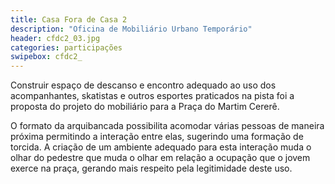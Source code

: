 ```yaml
---
title: Casa Fora de Casa 2
description: "Oficina de Mobiliário Urbano Temporário"
header: cfdc2_03.jpg
categories: participações
swipebox: cfdc2_
---
```

Construir espaço de descanso e encontro adequado ao uso dos acompanhantes, skatistas e outros esportes praticados na pista foi a proposta do projeto do mobiliário para a Praça do Martim Cererê.

O formato da arquibancada possibilita acomodar várias pessoas de maneira próxima permitindo a interação entre elas, sugerindo uma formação de torcida. A criação de um ambiente adequado para esta interação muda o olhar do pedestre que muda o olhar em relação a ocupação que o jovem exerce na praça, gerando mais respeito pela legitimidade deste uso.
